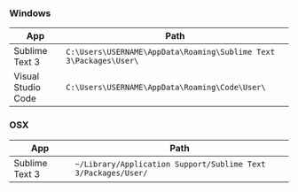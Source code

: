 ### Windows

App | Path
--- | ---
Sublime Text 3 | `C:\Users\USERNAME\AppData\Roaming\Sublime Text 3\Packages\User\`
Visual Studio Code | `C:\Users\USERNAME\AppData\Roaming\Code\User\`


### OSX

App | Path
--- | ---
Sublime Text 3 | `~/Library/Application Support/Sublime Text 3/Packages/User/`
